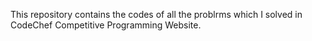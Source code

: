 This repository contains the codes of all the problrms which I solved in CodeChef Competitive Programming Website.

